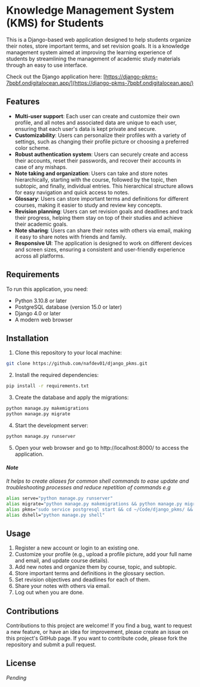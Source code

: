 # Knowledge Management System (KMS) for Students

This is a Django-based web application designed to help students organize their notes, store important terms, and set revision goals. It is a knowledge management system aimed at improving the learning experience of students by streamlining the management of academic study materials through an easy to use interface.

Check out the Django application here: [https://django-pkms-7bpbf.ondigitalocean.app/](https://django-pkms-7bpbf.ondigitalocean.app/)

## Features

- **Multi-user support**: Each user can create and customize their own profile, and all notes and associated data are unique to each user, ensuring that each user's data is kept private and secure.
- **Customizability**: Users can personalize their profiles with a variety of settings, such as changing their profile picture or choosing a preferred color scheme.
- **Robust authentication system**: Users can securely create and access their accounts, reset their passwords, and recover their accounts in case of any mishaps.
- **Note taking and organization**: Users can take and store notes hierarchically, starting with the course, followed by the topic, then subtopic, and finally, individual entries. This hierarchical structure allows for easy navigation and quick access to notes.
- **Glossary**: Users can store important terms and definitions for different courses, making it easier to study and review key concepts.
- **Revision planning**: Users can set revision goals and deadlines and track their progress, helping them stay on top of their studies and achieve their academic goals.
- **Note sharing**: Users can share their notes with others via email, making it easy to share notes with friends and family.
- **Responsive UI**: The application is designed to work on different devices and screen sizes, ensuring a consistent and user-friendly experience across all platforms.


## Requirements

To run this application, you need:

- Python 3.10.8 or later
- PostgreSQL database (version 15.0 or later)
- Django 4.0 or later
- A modern web browser

## Installation

1. Clone this repository to your local machine:

```bash
git clone https://github.com/nafdev01/django_pkms.git
```

2. Install the required dependencies:
```bash
pip install -r requirements.txt
```
3. Create the database and apply the migrations:
```bash
python manage.py makemigrations
python manage.py migrate
```
4. Start the development server:
```bash
python manage.py runserver
```

5. Open your web browser and go to http://localhost:8000/ to access the application.

#### _Note_
_It helps to create aliases for common shell commands to ease update and troubleshooting processes and reduce repetition of commands e.g_
```bash
alias serve="python manage.py runserver"
alias migrate="python manage.py makemigrations && python manage.py migrate"
alias pkms="sudo service postgresql start && cd ~/Code/django_pkms/ && source ~/Code/django_pkms/.venv/bin/activate && serve"
alias dshell="python manage.py shell"
```

## Usage

1. Register a new account or login to an existing one.
2. Customize your profile (e.g., upload a profile picture, add your full name and email, and update course details).
3. Add new notes and organize them by course, topic, and subtopic.
4. Store important terms and definitions in the glossary section.
5. Set revision objectives and deadlines for each of them.
6. Share your notes with others via email.
7. Log out when you are done.

## Contributions

Contributions to this project are welcome! If you find a bug, want to request a new feature, or have an idea for improvement, please create an issue on this project's GitHub page. If you want to contribute code, please fork the repository and submit a pull request.

## License
_Pending_
<!-- 
This application is licensed under the MIT License. See the LICENSE file for more details. -->

